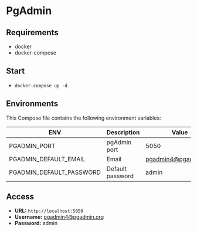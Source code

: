 # PgAdmin

## Requirements

* docker
* docker-compose

## Start

* `docker-compose up -d`

## Environments

This Compose file contains the following environment variables:

| ENV             |  Description                                                   | Value                | Required  |
|---|---|---|---|
| PGADMIN_PORT                | pgAdmin port                                       | 5050                 | false     |
| PGADMIN_DEFAULT_EMAIL       | Email                                              | pgadmin4@pgadmin.org | false     |
| PGADMIN_DEFAULT_PASSWORD    | Default password                                   | admin                | false     |

## Access

* **URL:** `http://localhost:5050`
* **Username:** pgadmin4@pgadmin.org
* **Password:** admin
